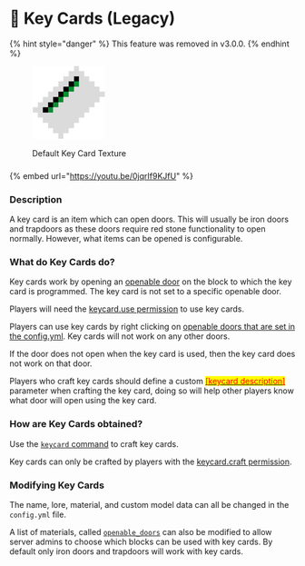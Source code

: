 # 🔑 Key Cards (Legacy)

{% hint style="danger" %}
This feature was removed in v3.0.0.
{% endhint %}

<figure><img src="../.gitbook/assets/keycard.png" alt="A 16x16 pixel white card with a short green and black stripe centred at the top of the card."><figcaption><p>Default Key Card Texture</p></figcaption></figure>

###

{% embed url="https://youtu.be/0jqrIf9KJfU" %}

### Description

A key card is an item which can open doors. This will usually be iron doors and trapdoors as these doors require red stone functionality to open normally. However, what items can be opened is configurable.

### What do Key Cards do?

Key cards work by opening an [openable door](../configuration/legacy-config.yml/key-card-settings.md) on the block to which the key card is programmed. The key card is not set to a specific openable door.

Players will need the [keycard.use permission](../permissions/permissions/undeadpandemic.keycard/undeadpandemic.keycard.use.md) to use key cards.

Players can use key cards by right clicking on [openable doors that are set in the config.yml](../configuration/legacy-config.yml/key-card-settings.md). Key cards will not work on any other doors.

If the door does not open when the key card is used, then the key card does not work on that door.

Players who craft key cards should define a custom [<mark style="color:red;">\[keycard description\]</mark>](../commands/keycard.md#command-structure) parameter when crafting the key card, doing so will help other players know what door will open using the key card.

### How are Key Cards obtained?

Use the [`keycard` command](../commands/keycard.md) to craft key cards.

Key cards can only be crafted by players with the [keycard.craft permission](../permissions/permissions/undeadpandemic.keycard/undeadpandemic.keycard.craft.md).

### Modifying Key Cards

The name, lore, material, and custom model data can all be changed in the `config.yml` file.

A list of materials, called [`openable_doors`](../configuration/legacy-config.yml/key-card-settings.md) can also be modified to allow server admins to choose which blocks can be used with key cards. By default only iron doors and trapdoors will work with key cards.
